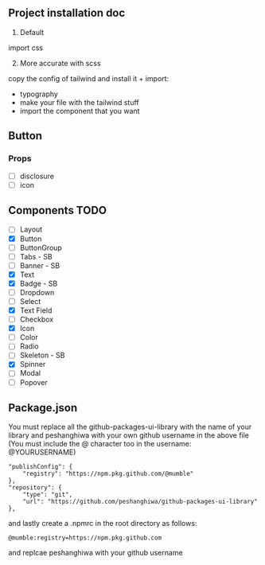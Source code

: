 ## Project installation doc

1. Default

import css

2. More accurate with scss

copy the config of tailwind and install it + import:
- typography
- make your file with the tailwind stuff
- import the component that you want

## Button

### Props
- [ ] disclosure
- [ ] icon

## Components TODO

- [ ] Layout
- [x] Button
- [ ] ButtonGroup
- [ ] Tabs - SB
- [ ] Banner - SB
- [x] Text
- [x] Badge - SB
- [ ] Dropdown
- [ ] Select
- [x] Text Field
- [ ] Checkbox
- [X] Icon
- [ ] Color
- [ ] Radio
- [ ] Skeleton - SB
- [x] Spinner
- [ ] Modal
- [ ] Popover

## Package.json

You must replace all the github-packages-ui-library with the name of your library and peshanghiwa with your own github username in the above file (You must include the @ character too in the username: @YOURUSERNAME)

    "publishConfig": {
        "registry": "https://npm.pkg.github.com/@mumble"
    },
    "repository": {
        "type": "git",
        "url": "https://github.com/peshanghiwa/github-packages-ui-library"
    },

and lastly create a .npmrc in the root directory as follows:
    
    @mumble:registry=https://npm.pkg.github.com

and replcae peshanghiwa with your github username